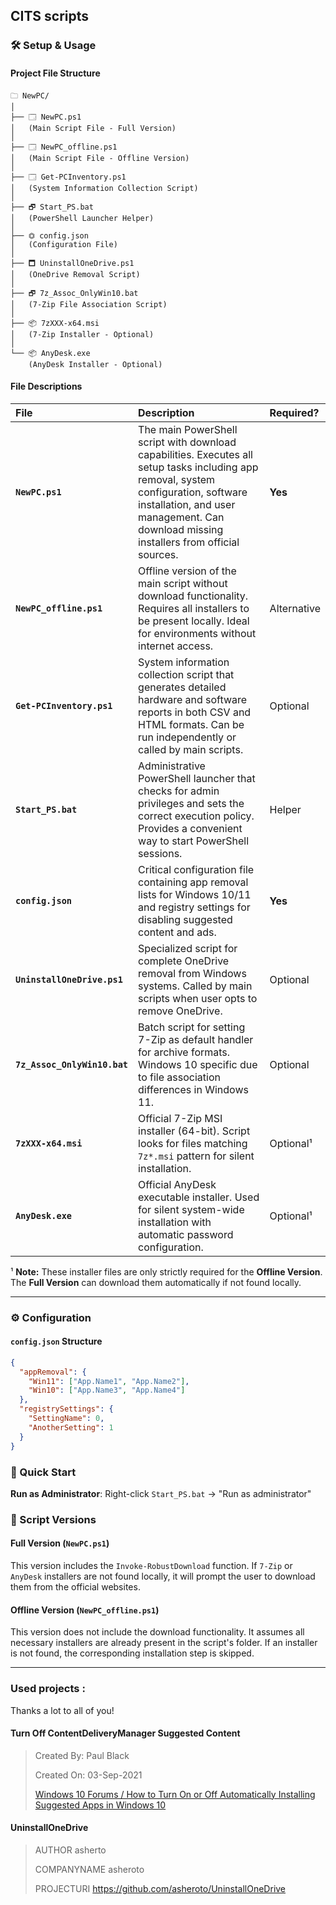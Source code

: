 ## CITS scripts

### 🛠 Setup & Usage

#### Project File Structure

```
🗀 NewPC/
│
├── 🗔 NewPC.ps1
│   (Main Script File - Full Version)
│
├── 🗔 NewPC_offline.ps1
│   (Main Script File - Offline Version)
│
├── 🗔 Get-PCInventory.ps1
│   (System Information Collection Script)
│
├── 🗗 Start_PS.bat
│   (PowerShell Launcher Helper)
│
├── ⏣ config.json
│   (Configuration File)
│
├── 🗖 UninstallOneDrive.ps1
│   (OneDrive Removal Script)
│
├── 🗗 7z_Assoc_OnlyWin10.bat
│   (7-Zip File Association Script)
│
├── 📦 7zXXX-x64.msi
│   (7-Zip Installer - Optional)
│
└── 📦 AnyDesk.exe
    (AnyDesk Installer - Optional)
```

#### File Descriptions

| File | Description | Required? |
| :--- | :--- | :--- |
| **`NewPC.ps1`** | The main PowerShell script with download capabilities. Executes all setup tasks including app removal, system configuration, software installation, and user management. Can download missing installers from official sources. | **Yes** |
| **`NewPC_offline.ps1`** | Offline version of the main script without download functionality. Requires all installers to be present locally. Ideal for environments without internet access. | Alternative |
| **`Get-PCInventory.ps1`** | System information collection script that generates detailed hardware and software reports in both CSV and HTML formats. Can be run independently or called by main scripts. | Optional |
| **`Start_PS.bat`** | Administrative PowerShell launcher that checks for admin privileges and sets the correct execution policy. Provides a convenient way to start PowerShell sessions. | Helper |
| **`config.json`** | Critical configuration file containing app removal lists for Windows 10/11 and registry settings for disabling suggested content and ads. | **Yes** |
| **`UninstallOneDrive.ps1`** | Specialized script for complete OneDrive removal from Windows systems. Called by main scripts when user opts to remove OneDrive. | Optional |
| **`7z_Assoc_OnlyWin10.bat`** | Batch script for setting 7-Zip as default handler for archive formats. Windows 10 specific due to file association differences in Windows 11. | Optional |
| **`7zXXX-x64.msi`** | Official 7-Zip MSI installer (64-bit). Script looks for files matching `7z*.msi` pattern for silent installation. | Optional¹ |
| **`AnyDesk.exe`** | Official AnyDesk executable installer. Used for silent system-wide installation with automatic password configuration. | Optional¹ |

¹ **Note:** These installer files are only strictly required for the **Offline Version**. The **Full Version** can download them automatically if not found locally.

---

### ⚙️ Configuration

#### `config.json` Structure
```json
{
  "appRemoval": {
    "Win11": ["App.Name1", "App.Name2"],
    "Win10": ["App.Name3", "App.Name4"]
  },
  "registrySettings": {
    "SettingName": 0,
    "AnotherSetting": 1
  }
}
```

### 🚀 Quick Start
**Run as Administrator**: Right-click `Start_PS.bat` → "Run as administrator"

### 💽 Script Versions

#### Full Version (`NewPC.ps1`)
This version includes the `Invoke-RobustDownload` function. If `7-Zip` or `AnyDesk` installers are not found locally, it will prompt the user to download them from the official websites.

#### Offline Version (`NewPC_offline.ps1`)
This version does not include the download functionality. It assumes all necessary installers are already present in the script's folder. If an installer is not found, the corresponding installation step is skipped.

---

### Used projects :
Thanks a lot to all of you!
#### Turn Off ContentDeliveryManager Suggested Content
> Created By: Paul Black
>
> Created On: 03-Sep-2021
>
> [Windows 10 Forums / How to Turn On or Off Automatically Installing Suggested Apps in Windows 10](https://www.tenforums.com/tutorials/68217-turn-off-automatic-installation-suggested-apps-windows-10-a.HTML)
#### UninstallOneDrive
> AUTHOR asherto
>
> COMPANYNAME asheroto
>
> PROJECTURI https://github.com/asheroto/UninstallOneDrive
